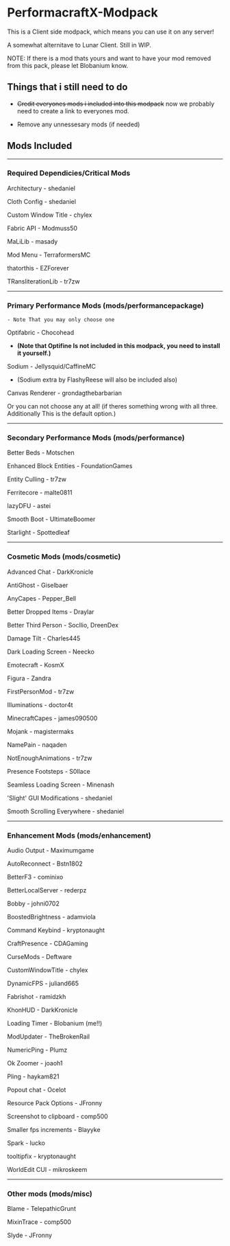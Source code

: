 # PerformacraftX-Modpack

This is a Client side modpack, which means you can use it on any server!

A somewhat alternitave to Lunar Client. Still in WIP.

NOTE: If there is a mod thats yours and want to have your mod removed from this pack, please let Blobanium know.

## Things that i still need to do

* ~~Credit everyones mods i included into this modpack~~ now we probably need to create a link to everyones mod.

* Remove any unnessesary mods (if needed)

## Mods Included

***
### Required Dependicies/Critical Mods

Architectury - shedaniel

Cloth Config - shedaniel

Custom Window Title - chylex

Fabric API - Modmuss50

MaLiLib - masady

Mod Menu - TerraformersMC

thatorthis - EZForever

TRansliterationLib - tr7zw

***
### Primary Performance Mods (mods/performancepackage)

    - Note That you may only choose one


Optifabric - Chocohead
* **(Note that Optifine Is not included in this modpack, you need to install it yourself.)**

Sodium - Jellysquid/CaffineMC
* (Sodium extra by FlashyReese will also be included also)

Canvas Renderer - grondagthebarbarian

Or you can not choose any at all! (if theres something wrong with all three. Additionally This is the default option.)

***

### Secondary Performance Mods (mods/performance)

Better Beds - Motschen

Enhanced Block Entities - FoundationGames

Entity Culling - tr7zw

Ferritecore - malte0811

lazyDFU - astei

Smooth Boot - UltimateBoomer

Starlight - Spottedleaf

***

### Cosmetic Mods (mods/cosmetic)

Advanced Chat - DarkKronicle

AntiGhost - Giselbaer

AnyCapes - Pepper_Bell

Better Dropped Items - Draylar

Better Third Person - Socllio, DreenDex

Damage Tilt - Charles445

Dark Loading Screen - Neecko

Emotecraft - KosmX

Figura - Zandra

FirstPersonMod - tr7zw

Illuminations - doctor4t

MinecraftCapes - james090500

Mojank - magistermaks

NamePain - naqaden

NotEnoughAnimations - tr7zw

Presence Footsteps - S0llace

Seamless Loading Screen - Minenash

'Slight' GUI Modifications - shedaniel

Smooth Scrolling Everywhere - shedaniel

***

### Enhancement Mods (mods/enhancement)

Audio Output - Maximumgame

AutoReconnect - Bstn1802

BetterF3 - cominixo

BetterLocalServer - rederpz

Bobby - johni0702

BoostedBrightness - adamviola

Command Keybind - kryptonaught

CraftPresence - CDAGaming

CurseMods - Deftware

CustomWindowTitle - chylex

DynamicFPS - juliand665

Fabrishot - ramidzkh

KhonHUD - DarkKronicle

Loading Timer - Blobanium (me!!)

ModUpdater - TheBrokenRail

NumericPing - Plumz

Ok Zoomer - joaoh1

Pling - haykam821

Popout chat - Ocelot

Resource Pack Options - JFronny

Screenshot to clipboard - comp500

Smaller fps increments - Blayyke

Spark - lucko

tooltipfix - kryptonaught

WorldEdit CUI - mikroskeem

***

### Other mods (mods/misc)

Blame - TelepathicGrunt

MixinTrace - comp500

Slyde - JFronny